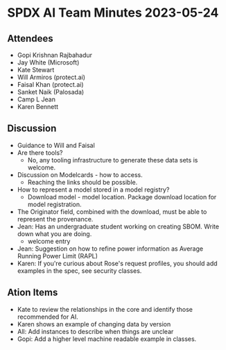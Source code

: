 # SPDX AI Team Minutes 2023-05-24

## Attendees
* Gopi Krishnan Rajbahadur
* Jay White (Microsoft)
* Kate Stewart
* Will Armiros (protect.ai)
* Faisal Khan (protect.ai)
* Sanket Naik (Palosada)
* Camp L Jean
* Karen Bennett

## Discussion
* Guidance to Will and Faisal
* Are there tools?
   * No, any tooling infrastructure to generate these data sets is welcome.
* Discussion on Modelcards - how to access.
   * Reaching the links should be possible.
* How to represent a model stored in a model registry?
   * Download model - model location. Package download location for model registration.
* The Originator field, combined with the download, must be able to represent the provenance.
* Jean: Has an undergraduate student working on creating SBOM. Write down what you are doing.
  * welcome entry
* Jean: Suggestion on how to refine power information as Average Running Power Limit (RAPL)
* Karen: If you're curious about Rose's request profiles, you should add examples in the spec, see security classes.

## Ation Items
* Kate to review the relationships in the core and identify those recommended for AI.
* Karen shows an example of changing data by version
* All: Add instances to describe when things are unclear
* Gopi: Add a higher level machine readable example in classes.
